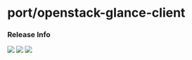 # port/openstack-glance-client

### Release Info
[![](https://images.microbadger.com/badges/version/port/openstack-glance-client.svg)](http://microbadger.com/images/port/openstack-glance-client "Image info @ microbadger.com")
[![](https://images.microbadger.com/badges/image/port/openstack-glance-client.svg)](http://microbadger.com/images/port/openstack-glance-client "Image info @ microbadger.com")
[![](https://images.microbadger.com/badges/commit/port/openstack-glance-client.svg)](http://microbadger.com/images/port/openstack-glance-client "Image info @ microbadger.com")
